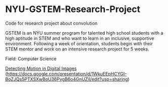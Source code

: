 # NYU-GSTEM-Research-Project
Code for research project about convolution

GSTEM is an NYU summer program for talented high school students with a high aptitude in STEM and who want to learn in an inclusive, 
supportive environment. Following a week of orientation, students begin with their STEM mentor and work on an intensive research 
project for 5 weeks. 

Field: Computer Science

[Detecting Motion in Digital Images](https://docs.google.com/document/d/1k3ytyJ9_w4_1vuvuA8d-8OvcizUd8HiZodqQRga-0HE/edit?usp=sharing) (https://docs.google.com/presentation/d/1WkuEEpHCYGI-BoZJQs5PTXSXwBoU36PvgB6o4GnUZiI/edit?usp=sharing) 

